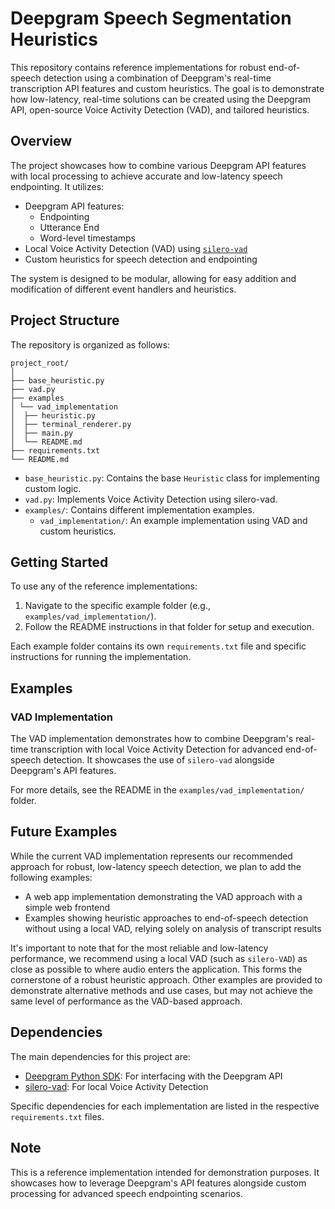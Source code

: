 # Deepgram Speech Segmentation Heuristics

This repository contains reference implementations for robust end-of-speech detection using a combination of Deepgram's real-time transcription API features and custom heuristics. The goal is to demonstrate how low-latency, real-time solutions can be created using the Deepgram API, open-source Voice Activity Detection (VAD), and tailored heuristics.

## Overview

The project showcases how to combine various Deepgram API features with local processing to achieve accurate and low-latency speech endpointing. It utilizes:

- Deepgram API features:
  - Endpointing
  - Utterance End
  - Word-level timestamps
- Local Voice Activity Detection (VAD) using [`silero-vad`](https://github.com/snakers4/silero-vad)
- Custom heuristics for speech detection and endpointing

The system is designed to be modular, allowing for easy addition and modification of different event handlers and heuristics.

## Project Structure

The repository is organized as follows:
```
project_root/
│
├── base_heuristic.py
├── vad.py
├── examples
│ └── vad_implementation
│  ├── heuristic.py
│  ├── terminal_renderer.py
│  ├── main.py
│  └── README.md
├── requirements.txt
└── README.md
```

- `base_heuristic.py`: Contains the base `Heuristic` class for implementing custom logic.
- `vad.py`: Implements Voice Activity Detection using silero-vad.
- `examples/`: Contains different implementation examples.
  - `vad_implementation/`: An example implementation using VAD and custom heuristics.

## Getting Started

To use any of the reference implementations:

1. Navigate to the specific example folder (e.g., `examples/vad_implementation/`).
2. Follow the README instructions in that folder for setup and execution.

Each example folder contains its own `requirements.txt` file and specific instructions for running the implementation.

## Examples

### VAD Implementation

The VAD implementation demonstrates how to combine Deepgram's real-time transcription with local Voice Activity Detection for advanced end-of-speech detection. It showcases the use of `silero-vad` alongside Deepgram's API features.

For more details, see the README in the `examples/vad_implementation/` folder.

## Future Examples

While the current VAD implementation represents our recommended approach for robust, low-latency speech detection, we plan to add the following examples:

- A web app implementation demonstrating the VAD approach with a simple web frontend
- Examples showing heuristic approaches to end-of-speech detection without using a local VAD, relying solely on analysis of transcript results

It's important to note that for the most reliable and low-latency performance, we recommend using a local VAD (such as `silero-VAD`) as close as possible to where audio enters the application. This forms the cornerstone of a robust heuristic approach. Other examples are provided to demonstrate alternative methods and use cases, but may not achieve the same level of performance as the VAD-based approach.

## Dependencies

The main dependencies for this project are:

- [Deepgram Python SDK](https://github.com/deepgram/deepgram-python): For interfacing with the Deepgram API
- [silero-vad](https://github.com/snakers4/silero-vad): For local Voice Activity Detection

Specific dependencies for each implementation are listed in the respective `requirements.txt` files.

## Note

This is a reference implementation intended for demonstration purposes. It showcases how to leverage Deepgram's API features alongside custom processing for advanced speech endpointing scenarios.